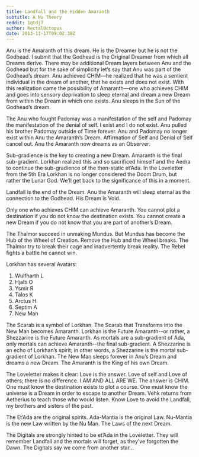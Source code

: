```yaml
---
title: Landfall and the Hidden Amaranth
subtitle: A Nu Theory
reddit: 1qtdj7
author: RectalOctopus
date: 2013-11-17T09:02:38Z
---
```


Anu is the Amaranth of this dream. He is the Dreamer but he is not the Godhead.
I submit that the Godhead is the Original Dreamer from which all Dreams derive.
There may be additional Dream layers between Anu and the Godhead but for the
sake of simplicity let’s say that Anu was part of the Godhead’s dream. Anu
achieved CHIM—he realized that he was a sentient individual in the dream of
another, that he exists and does not exist. With this realization came the
possibility of Amaranth—one who achieves CHIM and goes into sensory deprivation
to sleep eternal and dream a new Dream from within the Dream in which one
exists. Anu sleeps in the Sun of the Godhead’s dream.

The Anu who fought Padomay was a manifestation of the self and Padomay the
manifestation of the denial of self. I exist and I do not exist. Anu pulled his
brother Padomay outside of Time forever. Anu and Padomay no longer exist within
Anu the Amaranth’s Dream. Affirmation of Self and Denial of Self cancel out. Anu
the Amaranth now dreams as an Observer.

Sub-gradience is the key to creating a new Dream. Amaranth is the final
sub-gradient. Lorkhan realized this and so sacrificed himself and the Aedra to
continue the sub-gradience of the then-static et’Ada. In the Loveletter from the
5th Era Lorkhan is no longer considered the Doom Drum, but rather the Lunar God.
We’ll get back to the significance of this in a moment.

Landfall is the end of the Dream. Anu the Amaranth will sleep eternal as the
connection to the Godhead. His Dream is Void.

Only one who achieves CHIM can achieve Amaranth. You cannot plot a destination
if you do not know the destination exists. You cannot create a new Dream if you
do not know that you are part of another’s Dream.

The Thalmor succeed in unmaking Mundus. But Mundus has become the Hub of the
Wheel of Creation. Remove the Hub and the Wheel breaks. The Thalmor try to break
their cage and inadvertently break reality. The Rebel fights a battle he cannot
win.

Lorkhan has several Avatars:

1. Wulfharth L
2. Hjalti O
3. Ysmir R
4. Talos K
5. Arctus H
6. Septim A
7. New Man

The Scarab is a symbol of Lorkhan. The Scarab that Transforms into the New Man
becomes Amaranth. Lorkhan is the Future Amaranth--or rather, a Shezzarine is the
Future Amaranth. As mortals are a sub-gradient of Ada, only mortals can achieve
Amaranth--the final sub-gradient. A Shezzarine is an echo of Lorkhan’s spirit;
in other words, a Shezzarine is the mortal sub-gradient of Lorkhan. The New Man
sleeps forever in Anu’s Dream and dreams a new Dream. The Amaranth is the King
of his own Dream.

The Loveletter makes it clear: Love is the answer. Love of self and Love of
others; there is no difference. I AM AND ALL ARE WE. The answer is CHIM. One
must know the destination exists to plot a course. One must know the universe is
a Dream in order to escape to another Dream. Vehk returns from Aetherius to
teach those who would listen. Know Love to avoid the Landfall, my brothers and
sisters of the past.

The Et’Ada are the original spirits. Ada-Mantia is the original Law. Nu-Mantia
is the new Law written by the Nu Man. The Laws of the next Dream.

The Digitals are strongly hinted to be et’Ada in the Loveletter. They will
remember Landfall and the mortals will forget, as they’ve forgotten the Dawn.
The Digitals say we come from another star…
